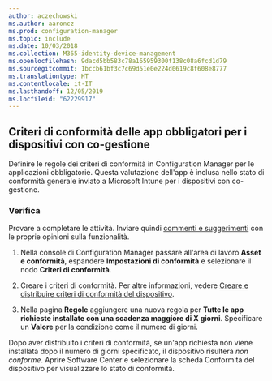 ```yaml
---
author: aczechowski
ms.author: aaroncz
ms.prod: configuration-manager
ms.topic: include
ms.date: 10/03/2018
ms.collection: M365-identity-device-management
ms.openlocfilehash: 9dacd5bb583c78a165959300f138c08a6fcd1d79
ms.sourcegitcommit: 1bccb61bf3c7c69d51e0e224d0619c8f608e8777
ms.translationtype: HT
ms.contentlocale: it-IT
ms.lasthandoff: 12/05/2019
ms.locfileid: "62229917"
---
```

## <a name="bkmk_app-compliance"></a> Criteri di conformità delle app obbligatori per i dispositivi con co-gestione
<!--1358196-->

Definire le regole dei criteri di conformità in Configuration Manager per le applicazioni obbligatorie. Questa valutazione dell'app è inclusa nello stato di conformità generale inviato a Microsoft Intune per i dispositivi con co-gestione.

### <a name="try-it-out"></a>Verifica

Provare a completare le attività. Inviare quindi [commenti e suggerimenti](/sccm/core/understand/find-help#product-feedback) con le proprie opinioni sulla funzionalità.

1. Nella console di Configuration Manager passare all'area di lavoro **Asset e conformità**, espandere **Impostazioni di conformità** e selezionare il nodo **Criteri di conformità**.  

2. Creare i criteri di conformità. Per altre informazioni, vedere [Creare e distribuire criteri di conformità del dispositivo](/sccm/mdm/deploy-use/create-compliance-policy).  

3. Nella pagina **Regole** aggiungere una nuova regola per **Tutte le app richieste installate con una scadenza maggiore di X giorni**. Specificare un **Valore** per la condizione come il numero di giorni.  

Dopo aver distribuito i criteri di conformità, se un'app richiesta non viene installata dopo il numero di giorni specificato, il dispositivo risulterà *non conforme*. Aprire Software Center e selezionare la scheda Conformità del dispositivo per visualizzare lo stato di conformità.


